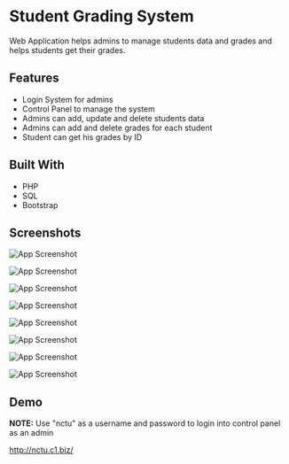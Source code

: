 
# Student Grading System

Web Application helps admins to manage students data and grades and helps students get their grades.



## Features

- Login System for admins
- Control Panel to manage the system
- Admins can add, update and delete students data
- Admins can add and delete grades for each student
- Student can get his grades by ID


## Built With

- PHP
- SQL
- Bootstrap


## Screenshots

![App Screenshot](https://www.linkpicture.com/q/Hompage.jpeg)

![App Screenshot](https://www.linkpicture.com/q/Get_Grades.jpeg)

![App Screenshot](https://www.linkpicture.com/q/Login.jpeg)

![App Screenshot](https://www.linkpicture.com/q/Control_Panel.jpeg)

![App Screenshot](https://www.linkpicture.com/q/Manage_Students.jpeg)

![App Screenshot](https://www.linkpicture.com/q/Add_Student.jpeg)

![App Screenshot](https://www.linkpicture.com/q/Manage_Grades.jpeg)

![App Screenshot](https://www.linkpicture.com/q/Add_Grade.jpeg)

## Demo
**NOTE:** Use "nctu" as a username and password to login into control panel as an admin

http://nctu.c1.biz/
